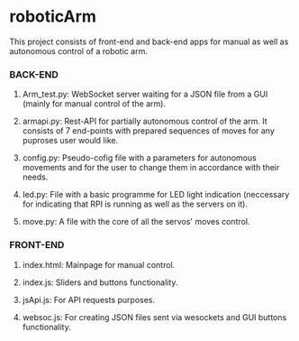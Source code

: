 # roboticArm
This project consists of front-end and back-end apps for manual as well as autonomous control of a robotic arm.

### BACK-END
1) Arm_test.py:
   WebSocket server waiting for a JSON file from a GUI (mainly for manual control of the arm).
   
2) armapi.py:
   Rest-API for partially autonomous control of the arm. It consists of 7 end-points with prepared sequences of moves for any puproses user would like.

3) config.py:
   Pseudo-cofig file with a parameters for autonomous movements and for the user to change them in accordance with their needs.

4) led.py:
   File with a basic programme for LED light indication (neccessary for indicating that RPI is running as well as the servers on it).

5) move.py:
   A file with the core of all the servos' moves control.


### FRONT-END
1) index.html:
   Mainpage for manual control.

2) index.js:
   Sliders and buttons functionality.

3) jsApi.js:
   For API requests purposes.

4) websoc.js:
   For creating JSON files sent via wesockets and GUI buttons functionality.

